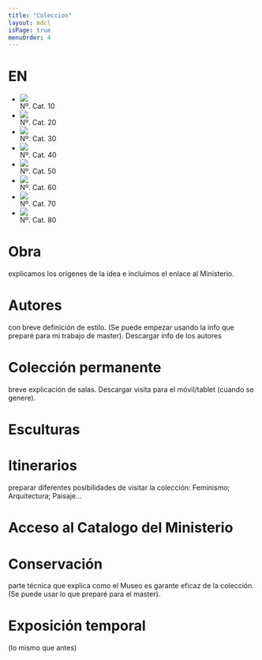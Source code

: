 ```yaml
---
title: "Coleccion"
layout: mdcl
isPage: true
menuOrder: 4
---
```

# EN
<div class="slideshow-wrapper">
	<div class="preloader"></div>
	<ul id="featured2" data-orbit>
		<li><img src="/images/cat/10.jpg" /><div class="orbit-caption">Nº. Cat. 10</div></li>
		<li><img src="/images/cat/20.jpg" /><div class="orbit-caption">Nº. Cat. 20</div></li>
		<li><img src="/images/cat/30.jpg" /><div class="orbit-caption">Nº. Cat. 30</div></li>
		<li><img src="/images/cat/40.jpg" /><div class="orbit-caption">Nº. Cat. 40</div></li>
		<li><img src="/images/cat/50.jpg" /><div class="orbit-caption">Nº. Cat. 50</div></li>
		<li><img src="/images/cat/60.jpg" /><div class="orbit-caption">Nº. Cat. 60</div></li>
		<li><img src="/images/cat/70.jpg" /><div class="orbit-caption">Nº. Cat. 70</div></li>
		<li><img src="/images/cat/80.jpg" /><div class="orbit-caption">Nº. Cat. 80</div></li>
	</ul>
</div>



# Obra
explicamos los orígenes de la idea e incluimos el enlace al Ministerio.
# Autores 
con breve definición de estilo. (Se puede empezar usando la info que preparé para mi trabajo de master). Descargar info de los autores
# Colección permanente
breve explicación de salas. Descargar visita para el móvil/tablet (cuando se genere).
# Esculturas
# Itinerarios 
preparar diferentes posibilidades de visitar la colección: Feminismo; Arquitectura; Paisaje…
# Acceso al Catalogo del Ministerio
# Conservación 
parte técnica que explica como el Museo es garante eficaz de la colección. (Se puede usar lo que preparé para el master).
# Exposición temporal 
(lo mismo que antes)

